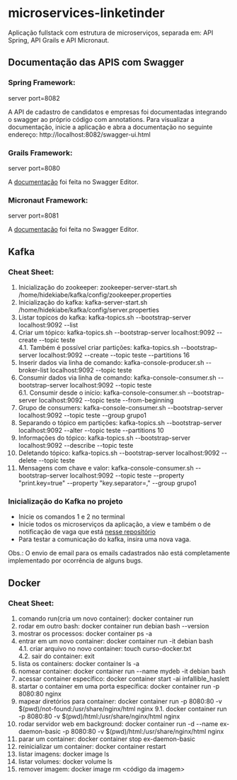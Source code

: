 # microservices-linketinder
Aplicação fullstack com estrutura de microserviços, separada em: API Spring, API Grails e API Micronaut.


## Documentação das APIS com Swagger

  ### Spring Framework: 
  
  server port=8082
  
  A API de cadastro de candidatos e empresas foi documentadas integrando o swagger ao próprio código com annotations. Para visualizar a documentação,
  inicie a aplicação e abra a documentação no seguinte endereço: http://localhost:8082/swagger-ui.html
  
  ### Grails Framework: 
  
  server port=8080
  
  A <a href="https://app.swaggerhub.com/apis-docs/HIDEKIABE/vagas/1.0.0#/">documentação</a> foi feita no Swagger Editor.

  ### Micronaut Framework: 
  
  server port=8081
  
  A <a href="https://app.swaggerhub.com/apis-docs/HIDEKIABE/competencias/1.0.0">documentação</a> foi feita no Swagger Editor.


## Kafka

  ### Cheat Sheet:
      
  1. Inicialização do zookeeper:  zookeeper-server-start.sh /home/hidekiabe/kafka/config/zookeeper.properties 
  2. Inicialização do kafka:  kafka-server-start.sh /home/hidekiabe/kafka/config/server.properties
  3. Listar topicos do kafka:   kafka-topics.sh --bootstrap-server localhost:9092 --list
  4. Criar um tópico:   kafka-topics.sh --bootstrap-server localhost:9092 --create --topic teste</br>
    4.1. Também é possível criar partições:   kafka-topics.sh --bootstrap-server localhost:9092 --create --topic teste --partitions 16
  5. Inserir dados via linha de comando:  kafka-console-producer.sh --broker-list localhost:9092 --topic teste
  6. Consumir dados via linha de comando:  kafka-console-consumer.sh --bootstrap-server localhost:9092 --topic teste</br>
    6.1. Consumir desde o início:   kafka-console-consumer.sh --bootstrap-server localhost:9092 --topic teste --from-beginning
  7. Grupo de consumers:   kafka-console-consumer.sh --bootstrap-server localhost:9092 --topic teste --group grupo1
  8. Separando o tópico em partições:   kafka-topics.sh --bootstrap-server localhost:9092 --alter --topic teste --partitions 10
  9. Informações do tópico:   kafka-topics.sh --bootstrap-server localhost:9092 --describe --topic teste
  10. Deletando tópico:   kafka-topics.sh --bootstrap-server localhost:9092 --delete --topic teste
  11. Mensagens com chave e valor:  kafka-console-consumer.sh --bootstrap-server localhost:9092 --topic teste --property "print.key=true" --property "key.separator=," --group  grupo1

  ### Inicialização do Kafka no projeto
  
  - Inicie os comandos 1 e 2 no terminal
  - Inicie todos os microserviços da aplicação, a view e também o de notificação de vaga que está <a href="https://github.com/hideki-abe/envio-de-email">nesse repositório</a>
  - Para testar a comunicação do kafka, insira uma nova vaga. 
  
  Obs.: O envio de email para os emails cadastrados não está completamente implementado por ocorrência de alguns bugs.
  
## Docker

  ### Cheat Sheet: 
   
  1. comando run(cria um novo container): docker container run <nome do container>
  2. rodar em outro bash: docker container run debian bash --version
  3. mostrar os processos: docker container ps -a 
  4. entrar em um novo container: docker container run -it debian bash</br>
    4.1. criar arquivo no novo container: touch curso-docker.txt</br>
    4.2. sair do container: exit
  5. lista os containers: docker container ls -a
  6. nomear container: docker container run --name mydeb -it debian bash
  7. acessar container específico: docker container start -ai infallible_haslett 
  8. startar o container em uma porta específica: docker container run -p 8080:80 nginx
  9. mapear diretórios para container: docker container run -p 8080:80 -v $(pwd)/not-found:/usr/share/nginx/html nginx
    9.1.  docker container run -p 8080:80 -v $(pwd)/html:/usr/share/nginx/html nginx
  10. rodar servidor web em background: docker container run -d --name ex-daemon-basic -p 8080:80 -v $(pwd)/html:/usr/share/nginx/html nginx
  11. parar um container: docker container stop ex-daemon-basic 
  12. reinicializar um container: docker container restart <nome do container>
  13. listar imagens: docker image ls
  14. listar volumes: docker volume ls
  15. remover imagem: docker image rm <código da imagem>
  


    
    
    
    
    
    
    
    
    
    
  

